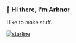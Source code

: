 ### 👋 Hi there, I'm Arbnor

I like to make stuff.

[![starline](https://starlines.qoo.monster/assets/codenor)](https://github.com/qoomon/starline)
